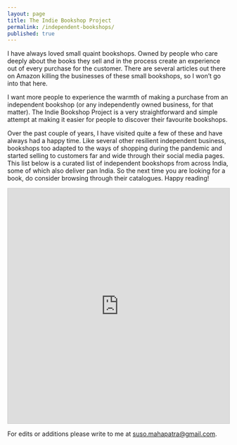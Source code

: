 ```yaml
---
layout: page
title: The Indie Bookshop Project 
permalink: /independent-bookshops/
published: true
---
```


I have always loved small quaint bookshops. Owned by people who care deeply about the books they sell and in the process create an experience 
out of every purchase for the customer. There are several articles out there on Amazon killing the businesses of these small bookshops, so I 
won’t go into that here. 

I want more people to experience the warmth of making a purchase from an independent bookshop (or any independently owned business, for that matter). 
The Indie Bookshop Project is a very straightforward and simple attempt at making it easier for people to discover their favourite bookshops. 

Over the past couple of years, I have visited quite a few of these and have always had a happy time. Like several other resilient independent business, 
bookshops too adapted to the ways of shopping during the pandemic and started selling to customers far and wide through their social media pages. This list 
below is a curated list of independent bookshops from across India, some of which also deliver pan India. So the next time you are looking for a book, do 
consider browsing through their catalogues. Happy reading!

<iframe class="airtable-embed" src="https://airtable.com/embed/shrTZnJiMrnKOl8zt?backgroundColor=purple&layout=card&viewControls=on" frameborder="0" 
onmousewheel="" width="100%" height="533" style="background: transparent; border: 1px solid #ccc;"></iframe>

For edits or additions please write to me at suso.mahapatra@gmail.com.





